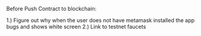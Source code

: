 
Before Push Contract to blockchain:

1.) Figure out why when the user does not have metamask installed the app bugs and shows white screen
2.) Link to testnet faucets
